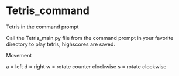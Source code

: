 # Tetris_command
Tetris in the command prompt

Call the Tetris_main.py file from the command prompt in your favorite directory to play tetris, highscores are saved.

Movement

a = left
d = right
w = rotate counter clockwise
s = rotate clockwise


